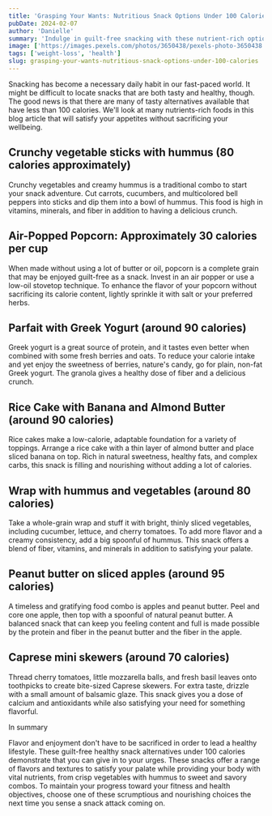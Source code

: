 ```yaml
---
title: 'Grasping Your Wants: Nutritious Snack Options Under 100 Calories'
pubDate: 2024-02-07
author: 'Danielle'
summary: 'Indulge in guilt-free snacking with these nutrient-rich options under 100 calories, satisfying cravings without compromising health.'
image: ['https://images.pexels.com/photos/3650438/pexels-photo-3650438.jpeg?auto=compress&cs=tinysrgb&w=1260&h=750&dpr=1']
tags: ['weight-loss', 'health']
slug: grasping-your-wants-nutritious-snack-options-under-100-calories
---
```


Snacking has become a necessary daily habit in our fast-paced world. It might be difficult to locate snacks that are both tasty and healthy, though. The good news is that there are many of tasty alternatives available that have less than 100 calories. We'll look at many nutrients-rich foods in this blog article that will satisfy your appetites without sacrificing your wellbeing.

## Crunchy vegetable sticks with hummus (80 calories approximately)
Crunchy vegetables and creamy hummus is a traditional combo to start your snack adventure. Cut carrots, cucumbers,  and multicolored bell peppers into sticks and dip them into a bowl of hummus.   This food is high in vitamins, minerals, and fiber in addition to having a delicious crunch.


## Air-Popped Popcorn: Approximately 30 calories per cup
When made without using a lot of butter or oil, popcorn is a complete grain that may be enjoyed guilt-free as a snack. Invest in an air popper or use a low-oil stovetop technique. To enhance the flavor of your popcorn without sacrificing its calorie content, lightly sprinkle it with salt or your preferred herbs.

## Parfait with Greek Yogurt (around 90 calories)
Greek yogurt is a great source of protein, and it tastes even better when combined with some fresh berries and oats. To reduce your calorie intake and yet enjoy the sweetness of berries, nature's candy, go for plain, non-fat Greek yogurt. The granola gives a healthy dose of fiber and a delicious crunch.

## Rice Cake with Banana and Almond Butter (around 90 calories)
Rice cakes make a low-calorie, adaptable foundation for a variety of toppings. Arrange a rice cake with a thin layer of almond butter and place sliced banana on top. Rich in natural sweetness, healthy fats, and complex carbs, this snack is filling and nourishing without adding a lot of calories.

## Wrap with hummus and vegetables (around 80 calories)
Take a whole-grain wrap and stuff it with bright, thinly sliced vegetables, including cucumber, lettuce, and cherry tomatoes. To add more flavor and a creamy consistency, add a big spoonful of hummus. This snack offers a blend of fiber, vitamins, and minerals in addition to satisfying your palate.

## Peanut butter on sliced apples (around 95 calories)
A timeless and gratifying food combo is apples and peanut butter. Peel and core one apple, then top with a spoonful of natural peanut butter. A balanced snack that can keep you feeling content and full is made possible by the protein and fiber in the peanut butter and the fiber in the apple.

## Caprese mini skewers (around 70 calories)
Thread cherry tomatoes, little mozzarella balls, and fresh basil leaves onto toothpicks to create bite-sized Caprese skewers. For extra taste, drizzle with a small amount of balsamic glaze. This snack gives you a dose of calcium and antioxidants while also satisfying your need for something flavorful.

In summary

Flavor and enjoyment don't have to be sacrificed in order to lead a healthy lifestyle. These guilt-free healthy snack alternatives under 100 calories demonstrate that you can give in to your urges. These snacks offer a range of flavors and textures to satisfy your palate while providing your body with vital nutrients, from crisp vegetables with hummus to sweet and savory combos. To maintain your progress toward your fitness and health objectives, choose one of these scrumptious and nourishing choices the next time you sense a snack attack coming on.


